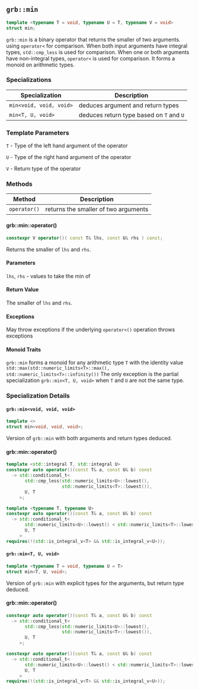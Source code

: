 ## `grb::min`

```cpp
template <typename T = void, typename U = T, typename V = void>
struct min;
```

`grb::min` is a binary operator that returns the smaller of two arguments.
using `operator<` for comparison.
When both input arguments have integral types, `std::cmp_less` is used for comparison.  When one or both arguments have non-integral types, `operator<` is used for comparison.
It forms a monoid on arithmetic types.

### Specializations
Specialization | Description
----- | -----
`min<void, void, void>` | deduces argument and return types
`min<T, U, void>` | deduces return type based on `T` and `U`


### Template Parameters
`T` - Type of the left hand argument of the operator

`U` - Type of the right hand argument of the operator

`V` - Return type of the operator

### Methods
Method | Description
----- | -----
`operator()` | returns the smaller of two arguments

#### grb::min::operator()

```cpp
constexpr V operator()( const T& lhs, const U& rhs ) const;
```

Returns the smaller of `lhs` and `rhs`.

#### Parameters

`lhs`, `rhs` - values to take the min of

#### Return Value

The smaller of `lhs` and `rhs`.

#### Exceptions

May throw exceptions if the underlying `operator<()` operation throws exceptions

#### Monoid Traits

`grb::min` forms a monoid for any arithmetic type `T` with the identity value
`std::max(std::numeric_limits<T>::max(), std::numeric_limits<T>::infinity())`
The only exception is the partial specialization `grb::min<T, U, void>` when
`T` and `U` are not the same type.

### Specialization Details
#### `grb::min<void, void, void>`
```cpp
template <>
struct min<void, void, void>;
```
Version of `grb::min` with both arguments and return types deduced.

#### grb::min::operator()

```cpp
template <std::integral T, std::integral U>
constexpr auto operator()(const T& a, const U& b) const
  -> std::conditional_t<
       std::cmp_less(std::numeric_limits<U>::lowest(),
                     std::numeric_limits<T>::lowest()),
       U, T
     >;

template <typename T, typename U>
constexpr auto operator()(const T& a, const U& b) const
  -> std::conditional_t<
       std::numeric_limits<U>::lowest() < std::numeric_limits<T>::lowest(),
       U, T
     >
requires(!(std::is_integral_v<T> && std::is_integral_v<U>));
```

#### `grb::min<T, U, void>`

```cpp
template <typename T = void, typename U = T>
struct min<T, U, void>;
```

Version of `grb::min` with explicit types for the arguments, but return type deduced.

#### grb::min::operator()

```cpp
constexpr auto operator()(const T& a, const U& b) const
  -> std::conditional_t<
       std::cmp_less(std::numeric_limits<U>::lowest(),
                     std::numeric_limits<T>::lowest()),
       U, T
     >;

constexpr auto operator()(const T& a, const U& b) const
  -> std::conditional_t<
       std::numeric_limits<U>::lowest() < std::numeric_limits<T>::lowest(),
       U, T
     >
requires(!(std::is_integral_v<T> && std::is_integral_v<U>));
```

